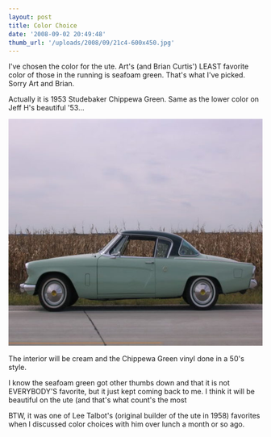 ```yaml
---
layout: post
title: Color Choice
date: '2008-09-02 20:49:48'
thumb_url: '/uploads/2008/09/21c4-600x450.jpg'
---
```

I've chosen the color for the ute. Art's (and Brian Curtis') LEAST favorite color of those in the running is seafoam green. That's what I've picked. Sorry Art and Brian.

Actually it is 1953 Studebaker Chippewa Green. Same as the lower color on Jeff H's beautiful '53...

<a href="/uploads/2008/09/21c4.jpg"><img class="alignnone size-medium wp-image-438" src="/uploads/2008/09/21c4-600x450.jpg" alt="" width="600" height="450" /></a>

The interior will be cream and the Chippewa Green vinyl done in a 50's style.

I know the seafoam green got other thumbs down and that it is not EVERYBODY'S favorite, but it just kept coming back to me. I think it will be beautiful on the ute (and that's what count's the most

BTW, it was one of Lee Talbot's (original builder of the ute in 1958) favorites when I discussed color choices with him over lunch a month or so ago.
